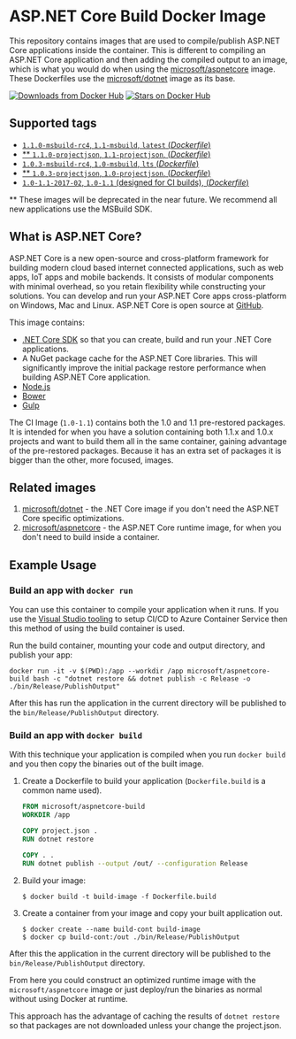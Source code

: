 
ASP.NET Core Build Docker Image
===============================

This repository contains images that are used to compile/publish ASP.NET Core applications inside the container. This is different to compiling an ASP.NET Core application and then adding the compiled output to an image, which is what you would do when using the [microsoft/aspnetcore](https://hub.docker.com/r/microsoft/aspnetcore/) image. These Dockerfiles use the [microsoft/dotnet](https://hub.docker.com/r/microsoft/dotnet/) image as its base.

[![Downloads from Docker Hub](https://img.shields.io/docker/pulls/microsoft/aspnetcore-build.svg?style=flat-square)](https://hub.docker.com/r/microsoft/aspnetcore-build)
[![Stars on Docker Hub](https://img.shields.io/docker/stars/microsoft/aspnetcore-build.svg?style=flat-square)](https://hub.docker.com/r/microsoft/aspnetcore-build)

## Supported tags

- [`1.1.0-msbuild-rc4`, `1.1-msbuild`, `latest` (*Dockerfile*)](https://github.com/aspnet/aspnet-docker/blob/master/1.1/jessie/build-msbuild/Dockerfile)
- [\*\* `1.1.0-projectjson`, `1.1-projectjson`, (*Dockerfile*)](https://github.com/aspnet/aspnet-docker/blob/master/1.1/jessie/build-projectjson/Dockerfile)
- [`1.0.3-msbuild-rc4`, `1.0-msbuild`, `lts` (*Dockerfile*)](https://github.com/aspnet/aspnet-docker/blob/master/1.0/jessie/build-msbuild/Dockerfile)
- [\*\* `1.0.3-projectjson`, `1.0-projectjson`, (*Dockerfile*)](https://github.com/aspnet/aspnet-docker/blob/master/1.0/jessie/build-projectjson/Dockerfile)
- [`1.0-1.1-2017-02`, `1.0-1.1` (designed for CI builds), (*Dockerfile*)](https://github.com/aspnet/aspnet-docker/blob/master/kitchensink/Dockerfile)

\*\* These images will be deprecated in the near future. We recommend all new applications use the MSBuild SDK.

## What is ASP.NET Core?

ASP.NET Core is a new open-source and cross-platform framework for building modern cloud based internet connected applications, such as web apps, IoT apps and mobile backends. It consists of modular components with minimal overhead, so you retain flexibility while constructing your solutions. You can develop and run your ASP.NET Core apps cross-platform on Windows, Mac and Linux. ASP.NET Core is open source at [GitHub](https://github.com/aspnet).

This image contains:

- [.NET Core SDK](https://github.com/dotnet/cli) so that you can create, build and run your .NET Core applications.
- A NuGet package cache for the ASP.NET Core libraries.  This will significantly improve the initial package restore performance when building ASP.NET Core application.
- [Node.js](https://nodejs.org)
- [Bower](https://bower.io/)
- [Gulp](http://gulpjs.com/)

The CI Image (`1.0-1.1`) contains both the 1.0 and 1.1 pre-restored packages. It is intended for when you have a solution containing both 1.1.x and 1.0.x projects and want to build them all in the same container, gaining advantage of the pre-restored packages. Because it has an extra set of packages it is bigger than the other, more focused, images.

## Related images

1. [microsoft/dotnet](https://hub.docker.com/r/microsoft/dotnet/) - the .NET Core image if you don't need the ASP.NET Core specific optimizations.
2. [microsoft/aspnetcore](https://hub.docker.com/r/microsoft/aspnetcore/) - the ASP.NET Core runtime image, for when you don't need to build inside a container.

## Example Usage

### Build an app with `docker run`

You can use this container to compile your application when it runs. If you use the [Visual Studio tooling](https://blogs.msdn.microsoft.com/webdev/2016/11/16/new-docker-tools-for-visual-studio/) to setup CI/CD to Azure Container Service then this method of using the build container is used.

Run the build container, mounting your code and output directory, and publish your app:

```
docker run -it -v $(PWD):/app --workdir /app microsoft/aspnetcore-build bash -c "dotnet restore && dotnet publish -c Release -o ./bin/Release/PublishOutput"
```

After this has run the application in the current directory will be published to the `bin/Release/PublishOutput` directory.

### Build an app with `docker build`

With this technique your application is compiled when you run `docker build` and you then copy the binaries out of the built image.

1. Create a Dockerfile to build your application (`Dockerfile.build` is a common name used).

    ```Dockerfile
    FROM microsoft/aspnetcore-build
    WORKDIR /app

    COPY project.json .
    RUN dotnet restore

    COPY . .
    RUN dotnet publish --output /out/ --configuration Release
    ```

2. Build your image:

    ```
    $ docker build -t build-image -f Dockerfile.build
    ```

3. Create a container from your image and copy your built application out.

    ```
    $ docker create --name build-cont build-image
    $ docker cp build-cont:/out ./bin/Release/PublishOutput
    ```

After this the application in the current directory will be published to the `bin/Release/PublishOutput` directory.

From here you could construct an optimized runtime image with the `microsoft/aspnetcore` image or just deploy/run the binaries as normal without using Docker at runtime.

This approach has the advantage of caching the results of `dotnet restore` so that packages are not downloaded unless your change the project.json.
